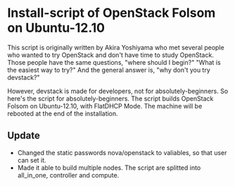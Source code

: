Install-script of OpenStack Folsom on Ubuntu-12.10
======================================================

This script is originally written by Akira Yoshiyama who met
several people who wanted to try OpenStack and don't have time to
study OpenStack. Those people have the same questions, "where should I begin?"
"What is the easiest way to try?" And the general answer is, "why don't you 
try devstack?"

However, devstack is made for developers, not for absolutely-beginners.
So here's the script for absolutely-beginners. The script builds OpenStack
Folsom on Ubuntu-12.10, with FlatDHCP Mode. The machine will be rebooted
at the end of the installation.

Update
--------------
* Changed the static passwords nova/openstack to valiables, so that user can set it.
* Made it able to build multiple nodes. The script are splitted into all_in_one, controller
and compute.
